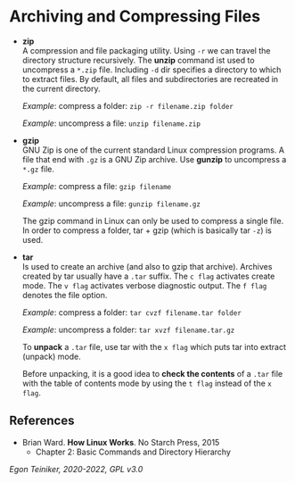 # Archiving and Compressing Files

* **zip**\
    A compression and file packaging utility. 
    Using `-r` we can travel the directory structure recursively.
    The **unzip** command ist used to uncompress a `*.zip` file. Including `-d` dir
    specifies a directory  to which to extract files.  By default, all files and subdirectories are recreated in the current directory.

    _Example_: compress a folder: `zip -r filename.zip folder`   

    _Example_: uncompress a file: `unzip filename.zip`   

* **gzip**\
    GNU Zip is one of the current standard Linux compression programs.
    A file that end with `.gz` is a GNU Zip archive.
    Use **gunzip** to uncompress a `*.gz` file. 

    _Example_: compress a file: `gzip filename`   

    _Example_: uncompress a file: `gunzip filename.gz`   

    The gzip command in Linux can only be used to compress a single file. In order to compress a folder, tar + gzip (which is basically tar `-z`) is used​.

* **tar**\
    Is used to create an archive (and also to gzip that archive).
    Archives created by tar usually have a `.tar` suffix.
    The `c flag` activates create mode. The `v flag` activates verbose diagnostic output.
    The `f flag` denotes the file option.

    _Example_: compress a folder: `tar cvzf filename.tar folder`   

    _Example_: uncompress a folder: `tar xvzf filename.tar.gz`   

    To **unpack** a `.tar` file, use tar with the `x flag` which puts tar into extract (unpack) mode.

    Before unpacking, it is a good idea to **check the contents** of a `.tar` file with the 
    table of contents mode by using the `t flag` instead of the `x flag`.

## References

* Brian Ward. **How Linux Works**. No Starch Press, 2015
    * Chapter 2: Basic Commands and Directory Hierarchy
    

*Egon Teiniker, 2020-2022, GPL v3.0*    